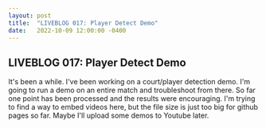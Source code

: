 ```yaml
---
layout: post
title:  "LIVEBLOG 017: Player Detect Demo"
date:   2022-10-09 12:00:00 -0400
---
```

<h2>LIVEBLOG 017: Player Detect Demo</h2>
<p>
It's been a while. I've been working on a court/player detection demo. I'm going to run a demo on an entire match and troubleshoot from there. So far one point has been processed and the results were encouraging. I'm trying to find a way to embed videos here, but the file size is just too big for github pages so far. Maybe I'll upload some demos to Youtube later.
</p>
